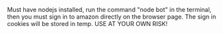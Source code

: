 Must have nodejs installed, run the command "node bot" in the terminal, then you must sign in to amazon directly on the browser page.
The sign in cookies will be stored in temp. 
USE AT YOUR OWN RISK!
